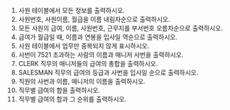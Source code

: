 1. 사원 테이블에서 모든 정보를 출력하시오.
2. 사원번호, 사원이름, 월급을 이름 내림차순으로 출력하시오.
3. 모든 사원의 급여, 이름, 사원번호, 근무지를 부서번호 오름차순으로 출력하시오.
4. 급여가 월급일 때, 이름과 연봉을 입사일 역순으로 출력하시오.
5. 사원 테이블에서 업무만 중복되지 않게 표시하시오.
6. 사번이 7521 초과하는 사람의 이름과 매니저 사번을 출력하시오.
7. CLERK 직무의 매니저들의 급여의 총합을 출력하시오.
8. SALESMAN 직무의 급여의 등급과 사번을 입사일 순으로 출력하시오.
9. 직원의 사번과 이름, 매니저의 이름을 출력하시오.
10. 직무별 급여의 합을 출력하시오.
11. 직무별 급여의 합과 그 순위를 출력하시오.